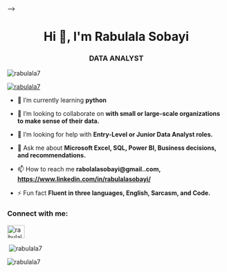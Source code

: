 -->
<h1 align="center">Hi 👋, I'm Rabulala Sobayi</h1>
<h3 align="center">DATA ANALYST</h3>

<p align="left"> <img src="https://komarev.com/ghpvc/?username=rabulala7&label=Profile%20views&color=0e75b6&style=flat" alt="rabulala7" /> </p>

<p align="left"> <a href="https://github.com/ryo-ma/github-profile-trophy"><img src="https://github-profile-trophy.vercel.app/?username=rabulala7" alt="rabulala7" /></a> </p>

- 🌱 I’m currently learning **python**

- 👯 I’m looking to collaborate on **with small or large-scale organizations to make sense of their data.**

- 🤝 I’m looking for help with **Entry-Level or Junior Data Analyst roles.**

- 💬 Ask me about **Microsoft Excel, SQL, Power BI, Business decisions, and recommendations.**

- 📫 How to reach me **rabolalasobayi@gmail..com, https://www.linkedin.com/in/rabulalasobayi/**

- ⚡ Fun fact **Fluent in three languages, English, Sarcasm, and Code.**

<h3 align="left">Connect with me:</h3>
<p align="left">
<a href="https://linkedin.com/in/rabulala sobayi" target="blank"><img align="center" src="https://raw.githubusercontent.com/rahuldkjain/github-profile-readme-generator/master/src/images/icons/Social/linked-in-alt.svg" alt="rabulala sobayi" height="30" width="40" /></a>
</p>





<p>&nbsp;<img align="center" src="https://github-readme-stats.vercel.app/api?username=rabulala7&show_icons=true&locale=en" alt="rabulala7" /></p>

<p><img align="center" src="https://github-readme-streak-stats.herokuapp.com/?user=rabulala7&" alt="rabulala7" /></p>

